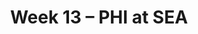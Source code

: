 ---
layout: game
title: Week 13 – PHI at SEA
season: 2011
game_id: 2011_13_PHI_SEA
away_team: PHI
home_team: SEA
---